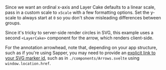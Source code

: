 Since we want an ordinal x-axis and Layer Cake defaults to a linear scale, pass in a custom scale to `xScale` with a few formatting options. Set the y-scale to always start at `0` so you don't show misleading differences between groups.

Since it's tricky to server-side render circles in SVG, this example uses a second `<LayerCake>` component for the arrow, which renders client-side.

For the annotation arrowhead, note that, depending on your app structure, such as if you're using Sapper, you may need to provide an [explicit link to your SVG marker id](https://github.com/sveltejs/svelte/issues/3450), such as in `./components/Arrows.svelte` using `window.location.href`.
